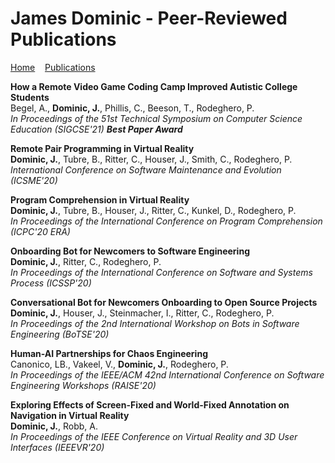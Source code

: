 <h1>James Dominic - Peer-Reviewed Publications</h1>

[Home](index.md)&nbsp;&nbsp;&nbsp;&nbsp;[Publications](publications.md)


**How a Remote Video Game Coding Camp Improved Autistic College Students**<br/>
Begel, A., **Dominic, J.**, Phillis, C., Beeson, T., Rodeghero, P.<br/>
_In Proceedings of the 51st Technical Symposium on Computer Science Education (SIGCSE'21) **Best Paper Award**_<br/>

**Remote Pair Programming in Virtual Reality**<br/>
**Dominic, J.**, Tubre, B., Ritter, C., Houser, J., Smith, C., Rodeghero, P.<br/>
_International Conference on Software Maintenance and Evolution (ICSME'20)_<br/>

**Program Comprehension in Virtual Reality**<br/>
**Dominic, J.**, Tubre, B., Houser, J., Ritter, C., Kunkel, D., Rodeghero, P.<br/>
_In Proceedings of the International Conference on Program Comprehension (ICPC'20 ERA)_<br/>

**Onboarding Bot for Newcomers to Software Engineering**<br/>
**Dominic, J.**, Ritter, C., Rodeghero, P.<br/>
_In Proceedings of the International Conference on Software and Systems Process (ICSSP'20)_<br/>

**Conversational Bot for Newcomers Onboarding to Open Source Projects**<br/>
**Dominic, J.**, Houser, J., Steinmacher, I., Ritter, C., Rodeghero, P.<br/>
_In Proceedings of the 2nd International Workshop on Bots in Software Engineering (BoTSE'20)_<br/>

**Human-AI Partnerships for Chaos Engineering**<br/>
Canonico, LB., Vakeel, V., **Dominic, J.**, Rodeghero, P.<br/>
_In Proceedings of the IEEE/ACM 42nd International Conference on Software Engineering Workshops (RAISE'20)_<br/>

**Exploring Effects of Screen-Fixed and World-Fixed Annotation on Navigation in Virtual Reality**<br/>
**Dominic, J.**, Robb, A.<br/>
_In Proceedings of the IEEE Conference on Virtual Reality and 3D User Interfaces (IEEEVR'20)_<br/>
